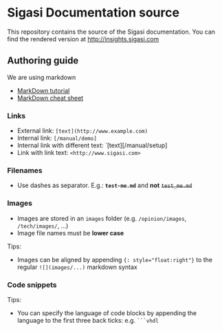 # Sigasi Documentation source

This repository contains the source of the Sigasi documentation.
You can find the rendered version at <http://insights.sigasi.com>

## Authoring guide

We are using markdown

* [MarkDown tutorial](http://markdowntutorial.com/)
* [MarkDown cheat sheet](https://github.com/adam-p/markdown-here/wiki/Markdown-Cheatsheet)

### Links

* External link: `[text](http://www.example.com)`
* Internal link: `[/manual/demo]`
* Internal link with different text: `[text][/manual/setup]
* Link with link text: `<http://www.sigasi.com>`

### Filenames

* Use dashes as separator. E.g.: **`test-me.md`** and **not** ~~`test_me.md`~~

### Images

* Images are stored in an `images` folder (e.g. `/opinion/images`, `/tech/images/`, ...)
* Image file names must be **lower case**

Tips:

* Images can be aligned by appending `{: style="float:right"}` to the regular `![](images/...)` markdown syntax

### Code snippets

Tips:

* You can specify the language of code blocks by appending the language to the first three back ticks: e.g.
  ````` ```vhdl `````

